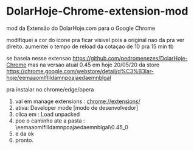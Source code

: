 # DolarHoje-Chrome-extension-mod
mod da Extensão do DolarHoje.com para o Google Chrome

modifiquei a cor do icone pra ficar visivel pois a original nao da pra ver direito.
aumentei o tempo de reload da cotaçao de 10 pra 15 min tb

se baseia nesse extensao https://github.com/pedromenezes/DolarHoje-Chrome mas na versao atual 0.45 em hoje 20/05/20 da store
https://chrome.google.com/webstore/detail/d%C3%B3lar-hoje/eemaaomlfllldamnpoajaedaemnblgal

pra instalar no chrome/edge/opera 
<ol>
<li>vai em manage extensions : <a href="chrome://extensions/">chrome://extensions/</a>
<li> ativa: Developer mode [modo de desenvolvedor]
<li> clica em : Load unpacked 
<li> poe o caminho ate a pasta : \eemaaomlfllldamnpoajaedaemnblgal\0.45_0
<li> e da ok 
<li> pronto.
